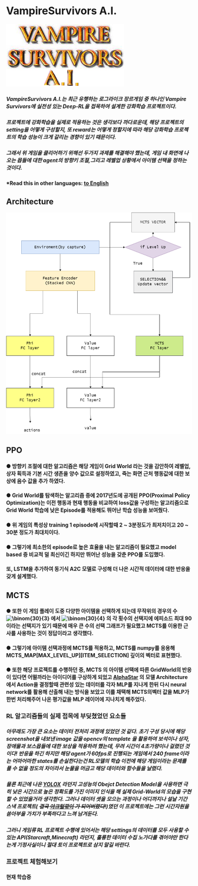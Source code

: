 # VampireSurvivors A.I.
<img src="./main.png">

##### VampireSurvivors A.I.는 최근 유행하는 로그라이크 장르게임 중 하나인 Vampire Survivors에 실전성 있는 Deep-RL을 접목하여 설계한 강화학습 프로젝트이다.
##### 프로젝트에 강화학습을 실제로 적용하는 것은 생각보다 까다로운데, 해당 프로젝트의 setting을 어떻게 구성할지, 또 reward는 어떻게 정할지에 따라 해당 강화학습 프로젝트의 학습 성능이 크게 갈리는 경향이 있기 때문이다.
##### 그래서 위 게임을 클리어하기 위해선 두가지 과제를 해결해야 했는데, 게임 내 화면에 나오는 몹들에 대한 agent의 방향키 조절,그리고 레벨업 상황에서 아이템 선택을 정하는 것이다. 

#### *Read this in other languages: [to English](README.eng.md)

## Architecture
<img src="./architecture.png">

## PPO
#### ● 방향키 조절에 대한 알고리즘은 해당 게임이 Grid World 라는 것을 감안하여 레벨업, 상자 획득과 기본 시간 생존을 양수 값으로 설정하였고, 죽는 화면 근처 행동값에 대한 보상에 음수 값을 추가 하였다.
#### ● Grid World를 탐색하는 알고리즘 중에 2017년도에 공개된  PPO(Proximal Policy Optimization)는 이전 행동과 현재 행동을 비교하여 loss값을 구성하는 알고리즘으로 Grid World 학습에 낮은 Episode를 적용해도 뛰어난 학습 성능을 보여줬다.
#### ● 위 게임의 특성상 training 1 episode에 시작할때 2 ~ 3분정도가 최저치이고 20 ~ 30분 정도가 최대치이다. 
#### ● 그렇기에 최소한의 episode로 높은 효율을 내는 알고리즘이 필요했고 model based 중 비교적 덜 최신이긴 하지만 뛰어난 성능을 갖춘 PPO를 도입했다.
#### 또, LSTM을 추가하여 동기식 A2C 모델로 구성해 더 나은 시간적 데이터에 대한 반응을 갖게 설계했다.

## MCTS
#### ● 또한 이 게임 플레이 도중 다양한 아이템을 선택하게 되는데 무작위의 경우의 수 <img width="3%" src="https://latex.codecogs.com/svg.image?\binom{30}{3}" title="\binom{30}{3}" > 에서 <img width="3%" src="https://latex.codecogs.com/svg.image?\binom{30}{4}" title="\binom{30}{4}" > 의 각 횟수의 선택지에 에피소드 최대 90이라는 선택지가 있기 때문에 매우 큰 수의 선택 그래프가 필요했고 MCTS를 이용한 근사를 사용하는 것이 정답이라고 생각했다.
#### ● 그렇기에 아이템 선택과정에 MCTS를 적용하고, MCTS를 numpy를 응용해 MCTS_MAP[MAX_LEVEL_UP][ITEM_SELECTION] 깊이의 벡터로 표현했다.
#### ● 또한 해당 프로젝트를 수행하던 중, MCTS 의 아이템 선택에 따른 GridWorld의 반응이 있다면 어떨까라는 아이디어를 구상하게 되었고 [AlphaStar](_https://www.nature.com/articles/s41586-019-1724-z) 의 모델 Architecture에서 Action을 결정할때 관련성 있는 데이터를 각자 MLP를 지나게 한뒤 다시 neural network를 활용해 산출해 내는 방식을 보았고 이를 채택해 MCTS의벡터 값을  MLP가 한번 처리해주어 나온 평가값을 MLP 레이어에 지나치게 해주었다.

### RL 알고리즘들의 실제 접목에 부딪쳤었던 요소들
##### 아무래도 가장 큰 요소는 데이터 전처리 과정에 있었던 것 같다. 초기 구성 당시에 해당 screenshot을 내보낸 image 값을 opencv의 template 을 활용하여 보석이나 상자, 장애물과 보스몹들에 대한 보상을 적용하려 했는데, 무려 시간이 4초가량이나 걸렸던 것이다! 반응을 하긴 하지만 해당 agent가 60fps로 진행되는 게임에서 240 frame이라는 어마어마한 states를 손실한다는건 RL모델의 학습 이전에 해당 게임이라는 문제를 풀 수 없을 정도의 차이라서 눈물을 머금고 해당 데이터와 함수들을 날렸다.
##### 물론 최근에 나온 [YOLOX](https://github.com/Megvii-BaseDetection/YOLOX) 라던지 고성능의 Obejct Detection Model을 사용하면 극히 낮은 시간으로 높은 정확도를 가진 이미지 인식을 해 실제 Grid-World의 모습을 구현할 수 있었을거라 생각한다. 그러나 데이터 셋을 모으는 과정이나 어디까지나 설날 기간 스낵 프로젝트( ~~결국 [야크털깎이](https://www.lesstif.com/software-engineering/yak-shaving-29590364.html) 가 되어버렸다!~~)였던 이 프로젝트에는 그런 시간자원을 쏟아부을 가치가 부족하다고 느껴 남겨둔다.
##### 그러니 게임류 RL 프로젝트 수행에 있어서는 해당 settings의 데이터를 모두 사용할 수 있는 API(Starcraft,Minecraft) 라던지, 훌륭한 데이터 수집 노가다를 겪어야만 한다는게 기정사실이니 절대 토이 프로젝트로 삼지 말길 바란다.

### 프로젝트 체험해보기
#### 현재 학습중
